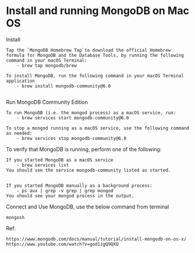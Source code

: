 Install and running MongoDB on Mac OS
===============================================

Install
```
Tap the `MongoDB Homebrew Tap`to download the official Homebrew formula for MongoDB and the Database Tools, by running the following command in your macOS Terminal:
    - brew tap mongodb/brew

To install MongoDB, run the following command in your macOS Terminal application
    - brew install mongodb-community@6.0


```

Run MongoDB Community Edition
```
To run MongoDB (i.e. the mongod process) as a macOS service, run:
    - brew services start mongodb-community@6.0

To stop a mongod running as a macOS service, use the following command as needed:
    - brew services stop mongodb-community@6.0

```

To verify that MongoDB is running, perform one of the following:
```
If you started MongoDB as a macOS service
    - brew services list
You should see the service mongodb-community listed as started.


If you started MongoDB manually as a background process:
    - ps aux | grep -v grep | grep mongod
You should see your mongod process in the output.

```

Connect and Use MongoDB, use the below command from terminal
```
mongosh

```

Ref:
```
https://www.mongodb.com/docs/manual/tutorial/install-mongodb-on-os-x/
https://www.youtube.com/watch?v=god1igQ9QXQ
```